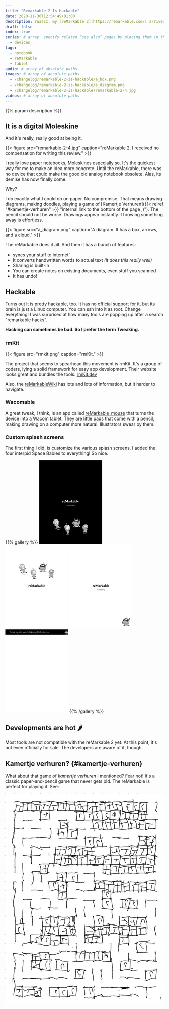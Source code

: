 ```yaml
---
title: "Remarkable 2 Is Hackable"
date: 2020-11-30T12:54:49+01:00
description: Yaaazz, my [reMarkable 2](https://remarkable.com/) arrived! I discovered it is pretty hackable, too.
draft: false
index: true
series: # array. specify related “see also” pages by placing them in the same series.
  - devices
tags:
  - notebook
  - reMarkable
  - tablet
audio: # array of absolute paths
images: # array of absolute paths
  - /changelog/remarkable-2-is-hackable/a_box.png
  - /changelog/remarkable-2-is-hackable/a_diagram.png
  - /changelog/remarkable-2-is-hackable/remarkable-2-4.jpg
videos: # array of absolute paths
---
```

{{% param description %}}

## It is a digital Moleskine

And it's really, really good at being it.

{{< figure src="remarkable-2-4.jpg" caption="reMarkable 2. I received no compensation for writing this review." >}}

I really love paper notebooks, Moleskines especially so. It's the quickest way for me to make an idea more concrete. Until the reMarkable, there was no device that could make the good old analog notebook obsolete. Alas, its demise has now finally come.

Why?

I do exactly what I could do on paper. No compromise. That means drawing diagrams, making doodles, playing a game of [Kamertje Verhuren]({{< relref "#kamertje-verhuren" >}} "internal link to the bottom of the page ;)"). The pencil should not be worse. Drawings appear instantly. Throwing something away is effortless.

{{< figure src="a_diagram.png" caption="A diagram. It has a box, arrows, and a cloud." >}}

The reMarkable does it all. And then it has a bunch of features:

* syncs your stuff to internet`
* It converts handwritten words to actual text _(it does this really well)_
* Sharing is built-in
* You can create notes on existing documents, even stuff you scanned
* It has undo!

## Hackable

Turns out it is pretty hackable, too. It has no official support for it, but its brain is just a Linux computer. You can ssh into it as root. Change everything! I was surprised at how many tools are popping up after a search "remarkable hacks".

**Hacking can sometimes be bad. So I prefer the term Tweaking.**

### rmKit

{{< figure src="rmkit.png" caption="rmKit." >}}

The project that seems to spearhead this movement is rmKit. It's a group of coders, lying a solid framework for easy app development. Their website looks great and bundles the tools: [rmKit.dev](https://rmkit.dev/) 

Also, the [reMarkableWiki](https://remarkablewiki.com/) has lots and lots of information, but it harder to navigate.

### Wacomable

A great tweak, I think, is an app called [reMarkable_mouse](https://github.com/Evidlo/remarkable_mouse) that turns the device into a Wacom tablet. They are little pads that come with a pencil, making drawing on a computer more natural. Illustrators swear by them.

### Custom splash screens

The first thing I did, is customize the various splash screens. I added the four interpid Space Babies to everything! So nice.

{{% gallery %}}
![rebooting][rebooting]
![starting][starting]
![suspended][suspended]
![sleeping][sleeping]
{{% /gallery %}}

## Developments are hot 🌶

Most tools are not compatible with the reMarkable 2 yet. At this point, it's not even officially for sale. The developers are aware of it, though.

## Kamertje verhuren? {#kamertje-verhuren}

What about that game of _kamertje verhuren_ I mentioned? Fear not! It's a classic paper-and-pencil game that never gets old. The reMarkable is perfect for playing it. See:

![Playing Kamertje Verhuren on reMarkable 2][kamertje-verhuren]

[rebooting]: rebooting.png "Shown when you chose Reboot in Settings"
[sleeping]: sleeping.png "Shown when the device fell asleep"
[starting]: starting.png "Shown when the device starts cold"
[suspended]: suspended.png "Shown when you need to press the power button to begin"
[kamertje-verhuren]: kamertje_verhuren.png "An evergreen game, played on a grid of dots"